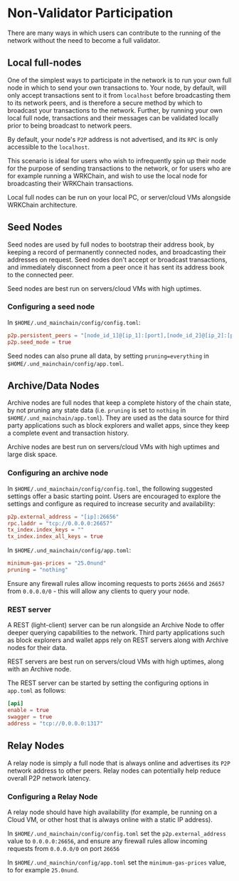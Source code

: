 # Non-Validator Participation

There are many ways in which users can contribute to the running of the network without the need to become a full validator.

## Local full-nodes

One of the simplest ways to participate in the network is to run your own full node in which to send your own 
transactions to. Your node, by default, will only accept transactions sent to it from `localhost` before broadcasting 
them to its network peers, and is therefore a secure method by which to broadcast your transactions to the network. 
Further, by running your own local full node, transactions and their messages can be validated locally prior to being 
broadcast to network peers.

By default, your node's `P2P` address is not advertised, and its `RPC` is only accessible to the `localhost`.

This scenario is ideal for users who wish to infrequently spin up their node for the purpose of sending transactions 
to the network, or for users who are for example running a WRKChain, and wish to use the local node for broadcasting 
their WRKChain transactions.

Local full nodes can be run on your local PC, or server/cloud VMs alongside WRKChain architecture.

## Seed Nodes

Seed nodes are used by full nodes to bootstrap their address book, by keeping a record of permanently connected nodes, 
and broadcasting their addresses on request. Seed nodes don't accept or broadcast transactions, and immediately 
disconnect from a peer once it has sent its address book to the connected peer.

Seed nodes are best run on servers/cloud VMs with high uptimes.

### Configuring a seed node

In `$HOME/.und_mainchain/config/config.toml`:

```toml
p2p.persistent_peers = "[node_id_1]@[ip_1]:[port],[node_id_2]@[ip_2]:[port]" # List of peers known to the seed that are permanently available
p2p.seed_mode = true
```

Seed nodes can also prune all data, by setting `pruning=everything` in `$HOME/.und_mainchain/config/app.toml`.

## Archive/Data Nodes

Archive nodes are full nodes that keep a complete history of the chain state, by not pruning any state data 
(i.e. `pruning` is set to `nothing` in `$HOME/.und_mainchain/app.toml`). They are used as the data source for 
third party applications such as block explorers and wallet apps, since they keep a complete event and transaction 
history.

Archive nodes are best run on servers/cloud VMs with high uptimes and large disk space.

### Configuring an archive node

In `$HOME/.und_mainchain/config/config.toml`, the following suggested settings offer a basic starting point. Users 
are encouraged to explore the settings and configure as required to increase security and availability:

```toml
p2p.external_address = "[ip]:26656"
rpc.laddr = "tcp://0.0.0.0:26657"
tx_index.index_keys = ""
tx_index.index_all_keys = true
```

In `$HOME/.und_mainchain/config/app.toml`:

```toml
minimum-gas-prices = "25.0nund"
pruning = "nothing"
```

Ensure any firewall rules allow incoming requests to ports `26656` and `26657` from `0.0.0.0/0` - this will allow 
any clients to query your node.

### REST server

A REST (light-client) server can be run alongside an Archive Node to offer deeper querying capabilities to the network. 
Third party applications such as block explorers and wallet apps rely on REST servers along with Archive nodes for 
their data.

REST servers are best run on servers/cloud VMs with high uptimes, along with an Archive node. 

The REST server can be started by setting the configuring options in `app.toml` as follows:

```toml
[api]
enable = true
swagger = true
address = "tcp://0.0.0.0:1317"
```

## Relay Nodes

A relay node is simply a full node that is always online and advertises its `P2P` network address to other peers. 
Relay nodes can potentially help reduce overall P2P network latency.

### Configuring a Relay Node

A relay node should have high availability (for example, be running on a Cloud VM, or other host that is always 
online with a static IP address).

In `$HOME/.und_mainchain/config/config.toml` set the `p2p.external_address` value to `0.0.0.0:26656`, and ensure any 
firewall rules allow incoming requests from `0.0.0.0/0` on port `26656`

In `$HOME/.und_mainchin/config/app.toml` set the `minimum-gas-prices` value, to for example `25.0nund`.
